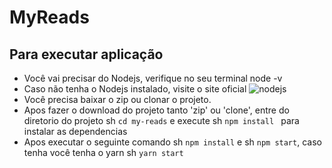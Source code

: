 # MyReads

## Para executar aplicação
- Você vai precisar do Nodejs, verifique no seu terminal node -v
- Caso não tenha o Nodejs instalado, visite o site oficial ![nodejs](https://nodejs.org/en/)
- Você precisa baixar o zip ou clonar o projeto.
- Apos fazer o download do projeto tanto 'zip' ou 'clone', entre do diretorio do projeto sh ```cd my-reads``` e execute sh ```npm install ``` para instalar as dependencias
- Apos executar o seguinte comando sh ```npm install``` e sh ```npm start```, caso tenha você tenha o yarn sh ```yarn start```